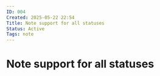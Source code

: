 ```yaml
---
ID: 004
Created: 2025-05-22 22:54
Title: Note support for all statuses
Status: Active
Tags: note
---
```


# Note support for all statuses

